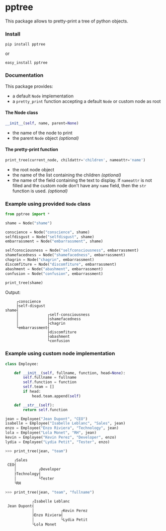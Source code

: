 # pptree
This package allows to pretty-print a tree of python objects.

### Install
```
pip install pptree
```
or
```
easy_install pptree
```

### Documentation
This package provides:
- a default `Node` implementation
- a `pretty_print` function accepting a default `Node` or custom node as root

#### The Node class
```python
__init__(self, name, parent=None)
```
- the name of the node to print
- the parent `Node` object *(optional)*

#### The pretty-print function
```python
print_tree(current_node, childattr='children', nameattr='name')
```

- the root node object
- the name of the list containing the children *(optional)*
- the name of the field containing the text to display. If `nameattr` is not filled and the custom node don't have any `name` field, then the `str` function is used.  *(optional)*

### Example using provided `Node` class
```python
from pptree import *

shame = Node("shame")

conscience = Node("conscience", shame)
selfdisgust = Node("selfdisgust", shame)
embarrassment = Node("embarrassment", shame)

selfconsciousness = Node("selfconsciousness", embarrassment)
shamefacedness = Node("shamefacedness", embarrassment)
chagrin = Node("chagrin", embarrassment)
discomfiture = Node("discomfiture", embarrassment)
abashment = Node("abashment", embarrassment)
confusion = Node("confusion", embarrassment)
  
print_tree(shame)
```
Output:
```
     ┌conscience
     ├self-disgust
shame┤
     │             ┌self-consciousness
     │             ├shamefacedness
     │             ├chagrin
     └embarrassment┤
                   ├discomfiture
                   ├abashment
                   └confusion
```

### Example using custom node implementation
```python
class Employee:

    def __init__(self, fullname, function, head=None):
        self.fullname = fullname
        self.function = function
        self.team = []
        if head:
            head.team.append(self)

    def __str__(self):
        return self.function
```

```python
jean = Employee("Jean Dupont", "CEO")
isabelle = Employee("Isabelle Leblanc", "Sales", jean)
enzo = Employee("Enzo Riviera", "Technology", jean)
lola = Employee("Lola Monet", "RH", jean)
kevin = Employee("Kevin Perez", "Developer", enzo)
lydia = Employee("Lydia Petit", "Tester", enzo)
```
```python
>>> print_tree(jean, "team")

    ┌Sales
 CEO┤
    │          ┌Developer
    ├Technology┤
    │          └Tester
    └RH

>>> print_tree(jean, "team", "fullname")

            ┌Isabelle Leblanc
 Jean Dupont┤
            │            ┌Kevin Perez
            ├Enzo Riviera┤
            │            └Lydia Petit
            └Lola Monet
```